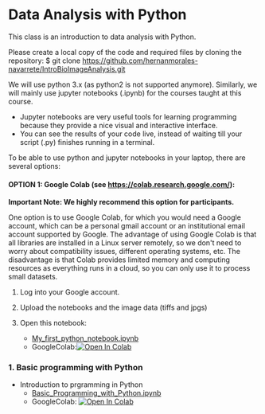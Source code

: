 # Data Analysis with Python


This class is an introduction to data analysis with Python.

Please create a local copy of the code and required files by cloning the repository:
$ git clone https://github.com/hernanmorales-navarrete/IntroBioImageAnalysis.git

We will use python 3.x (as python2 is not supported anymore). Similarly, we will mainly use jupyter notebooks (.ipynb) for the courses taught at this course.

- Jupyter notebooks are very useful tools for learning programming because they provide a nice visual and interactive interface.
- You can see the results of your code live, instead of waiting till your script (.py) finishes running in a terminal.


To be able to use python and jupyter notebooks in your laptop, there are several options:

#### OPTION 1: Google Colab (see https://colab.research.google.com/):

**Important Note: We highly recommend this option for participants.**

One option is to use Google Colab, for which you would need a Google account, which can be a personal gmail account or an institutional email account supported by Google. The advantage of using Google Colab is that all libraries are installed in a Linux server remotely, so we don't need to worry about compatibility issues, different operating systems, etc. The disadvantage is that Colab provides limited memory and computing resources as everything runs in a cloud, so you can only use it to process small datasets.


1. Log into your Google account.

2. Upload the notebooks and the image data (tiffs and jpgs)

3. Open this notebook:
   * [My_first_python_notebook.ipynb](My_first_python_notebook.ipynb)
   * GoogleColab:[![Open In Colab](https://colab.research.google.com/assets/colab-badge.svg)](https://colab.research.google.com/github/hernanmorales-navarrete/DataAnalysisWithPython/blob/main/My_first_python_notebook.ipynb)
 
### 1. Basic programming with Python
- Introduction to prgramming in Python
	* [Basic_Programming_with_Python.ipynb](Basic_Programming_with_Python.ipynb)
	* GoogleColab:
 		[![Open In Colab](https://colab.research.google.com/assets/colab-badge.svg)](https://colab.research.google.com/github/hernanmorales-navarrete/DataAnalysisWithPython/blob/main/Basic_Programming_with_Python.ipynb)


